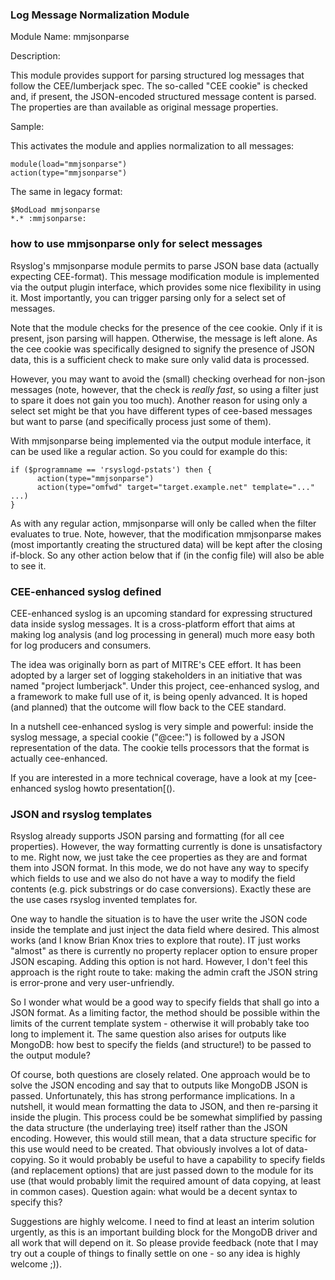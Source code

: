 ### Log Message Normalization Module ###

Module Name: mmjsonparse

Description:

This module provides support for parsing structured log messages that follow the CEE/lumberjack spec. The so-called "CEE cookie" is checked and, if present, the JSON-encoded structured message content is parsed. The properties are than available as original message properties.

Sample:

This activates the module and applies normalization to all messages:

    module(load="mmjsonparse")
    action(type="mmjsonparse")
    
The same in legacy format:

    $ModLoad mmjsonparse
    *.* :mmjsonparse:
    
    
    
### how to use mmjsonparse only for select messages ###

Rsyslog's mmjsonparse module permits to parse JSON base data (actually expecting CEE-format). 
This message modification module is implemented via the output plugin interface, which 
provides some nice flexibility in using it.  Most importantly, you can trigger parsing only 
for a select set of messages.

Note that the module checks for the presence of the cee cookie. Only if it is present, json 
parsing will happen. Otherwise, the message is left alone. As the cee cookie was specifically 
designed to signify the presence of JSON data, this is a sufficient check to make sure only 
valid data is processed.

However, you may want to avoid the (small) checking overhead for non-json messages (note, however, 
that the check is *really fast*, so using a filter just to spare it does not gain you too much). 
Another reason for using only a select set might be that you have different types of 
cee-based messages but want to parse (and specifically process just some of them).

With mmjsonparse being implemented via the output module interface, it can be used like a 
regular action. So you could for example do this:

    if ($programname == 'rsyslogd-pstats') then {
          action(type="mmjsonparse")
          action(type="omfwd" target="target.example.net" template="..." ...)
    }

As with any regular action, mmjsonparse will only be called when the filter evaluates to true. 
Note, however, that the modification mmjsonparse makes (most importantly creating the structured data) 
will be kept after the closing if-block. So any other action below that if (in the config file) will 
also be able to see it.

### CEE-enhanced syslog defined ###

CEE-enhanced syslog is an upcoming standard for expressing structured data inside syslog messages. 
It is a cross-platform effort that aims at making log analysis (and log processing in general) 
much more easy both for log producers and consumers. 

The idea was originally born as part of MITRE's CEE effort. It has been adopted by a larger set 
of logging stakeholders in an initiative that was named "project lumberjack". Under this project, 
cee-enhanced syslog, and a framework to make full use of it, is being openly advanced. 
It is hoped (and planned) that the outcome will flow back to the CEE standard.

In a nutshell cee-enhanced syslog is very simple and powerful: inside the syslog message, a 
special cookie ("@cee:") is followed by a JSON representation of the data. The cookie tells 
processors that the format is actually cee-enhanced. 

If you are interested in a more technical coverage, have a look at my 
[cee-enhanced syslog howto presentation[().


### JSON and rsyslog templates ###

Rsyslog already supports JSON parsing and formatting (for all cee properties). 
However, the way formatting currently is done is unsatisfactory to me. Right now, 
we just take the cee properties as they are and format them into JSON format. 
In this mode, we do not have any way to specify which fields to use and we also 
do not have a way to modify the field contents (e.g. pick substrings or do case 
conversions). Exactly these are the use cases rsyslog invented templates for.

One way to handle the situation is to have the user write the JSON code inside the 
template and just inject the data field where desired. This almost works (and I 
know Brian Knox tries to explore that route).  IT just works "almost" as there is 
currently no property replacer option to ensure proper JSON escaping. Adding this 
option is not hard. However, I don't feel this approach is the right route to take: 
making the admin craft the JSON string is error-prone and very user-unfriendly.

So I wonder what would be a good way to specify fields that shall go into a JSON format. 
As a limiting factor, the method should be possible within the limits of the current 
template system - otherwise it will probably take too long to implement it. 
The same question also arises for outputs like MongoDB: how best to specify the fields 
(and structure!) to be passed to the output module?

Of course, both questions are closely related. One approach would be to solve the
JSON encoding and say that to outputs like MongoDB JSON is passed. 
Unfortunately, this has strong performance implications. In a nutshell, it would mean 
formatting the data to JSON, and then re-parsing it inside the plugin. 
This process could be be somewhat simplified by passing the data structure 
(the underlaying tree) itself rather than the JSON encoding.  However, this would still 
mean, that a data structure specific for this use would need to be created. 
That obviously involves a lot of data-copying.
So it would probably be useful to have a capability to specify fields (and replacement 
options) that are just passed down to the module for its use (that would probably limit
the required amount of data copying, at least in common cases). Question again: what 
would be a decent syntax to specify this?

Suggestions are highly welcome. I need to find at least an interim solution urgently, 
as this is an important building block for the MongoDB driver and all work that will 
depend on it. So please provide feedback (note that I may try out a couple of things 
to finally settle on one - so any idea is highly welcome ;)).


